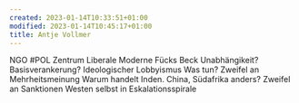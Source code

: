 ```yaml
---
created: 2023-01-14T10:33:51+01:00
modified: 2023-01-14T10:45:17+01:00
title: Antje Vollmer
---
```


NGO #POL
Zentrum Liberale Moderne
Fücks Beck
Unabhängikeit?
Basisverankerung?
Ideologischer Lobbyismus
Was tun?
Zweifel an Mehrheitsmeinung
Warum handelt Inden. China, Südafrika anders?
Zweifel an Sanktionen
Westen selbst in Eskalationsspirale

